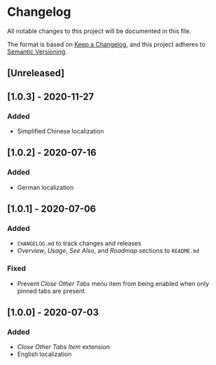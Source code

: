 # Changelog
All notable changes to this project will be documented in this file.

The format is based on [Keep a Changelog](https://keepachangelog.com/en/1.0.0/), and this project adheres to [Semantic Versioning](https://semver.org/spec/v2.0.0.html).

## [Unreleased]

## [1.0.3] - 2020-11-27
### Added
- Simplified Chinese localization

## [1.0.2] - 2020-07-16
### Added
- German localization

## [1.0.1] - 2020-07-06
### Added
- `CHANGELOG.md` to track changes and releases
- _Overview_, _Usage_, _See Also_, and _Roadmap_ sections to `README.md`

### Fixed
- Prevent _Close Other Tabs_ menu item from being enabled when only pinned tabs are present

## [1.0.0] - 2020-07-03
### Added
- _Close Other Tabs Item_ extension
- English localization
